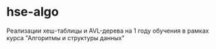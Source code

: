 # hse-algo

Реализации хеш-таблицы и AVL-дерева на 1 году обучения в рамках курса "Алгоритмы и структуры данных"
